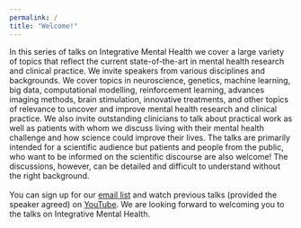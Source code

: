 ```yaml
---
permalink: /
title: "Welcome!"
---
```

In this series of talks on Integrative Mental Health we cover a large variety of topics that reflect the current state-of-the-art in mental health research and clinical practice. We invite speakers from various disciplines and backgrounds. We cover topics in neuroscience, genetics, machine learning, big data, computational modelling, reinforcement learning, advances imaging methods, brain stimulation, innovative treatments, and other topics of relevance to uncover and improve mental health research and clinical practice. We also invite outstanding clinicians to talk about practical work as well as patients with whom we discuss living with their mental health challenge and how science could improve their lives. The talks are primarily intended for a scientific audience but patients and people from the public, who want to be informed on the scientific discourse are also welcome! The discussions, however, can be detailed and difficult to understand without the right background. 
<br>
<br>
You can sign up for our [email list](TBD) and watch previous talks (provided the speaker agreed) on [YouTube](https://www.youtube.com/channel/UClXETK-LMbC4AMu3KXnwJUg). We are looking forward to welcoming you to the talks on Integrative Mental Health. 
